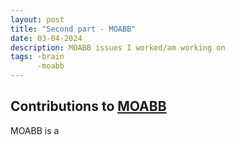 ```yaml
---
layout: post
title: "Second part - MOABB"
date: 03-04-2024
description: MOABB issues I worked/am working on 
tags: -brain
      -moabb
---
```


## Contributions to [MOABB](https://moabb.neurotechx.com/docs/index.html)

MOABB is a 
